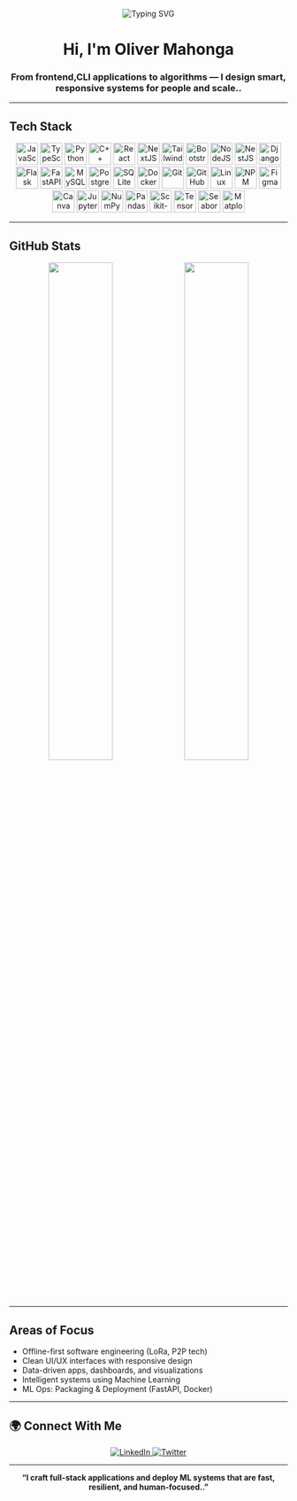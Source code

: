 <!-- Animated Headline -->
<p align="center">
  <img src="https://readme-typing-svg.demolab.com?font=Fira+Code&duration=3000&pause=1000&center=true&width=800&height=50&lines=Full-Stack+FullStackDeveloper+%7C+Data+Scientist+%7C+ML+Engineer+%7C+UI%2FUX+Designer+%7C+Offline-first+Advocate" alt="Typing SVG" />
</p>

<h1 align="center">Hi, I'm Oliver Mahonga</h1>
<h3 align="center">From frontend,CLI applications  to algorithms — I design smart, responsive systems for people and scale..</h3>

---

##  Tech Stack

<p align="center">
  <!-- Languages -->
  <img src="https://cdn.jsdelivr.net/gh/devicons/devicon/icons/javascript/javascript-original.svg" height="40" alt="JavaScript"/>
  <img src="https://cdn.jsdelivr.net/gh/devicons/devicon/icons/typescript/typescript-original.svg" height="40" alt="TypeScript"/>
  <img src="https://cdn.jsdelivr.net/gh/devicons/devicon/icons/python/python-original.svg" height="40" alt="Python"/>
  <img src="https://cdn.jsdelivr.net/gh/devicons/devicon/icons/cplusplus/cplusplus-original.svg" height="40" alt="C++"/>

  <!-- Frontend -->
  <img src="https://cdn.jsdelivr.net/gh/devicons/devicon/icons/react/react-original.svg" height="40" alt="React"/>
  <img src="https://cdn.jsdelivr.net/gh/devicons/devicon/icons/nextjs/nextjs-original-wordmark.svg" height="40" alt="NextJS"/>
  <img src="https://cdn.jsdelivr.net/gh/devicons/devicon/icons/tailwindcss/tailwindcss-plain.svg" height="40" alt="TailwindCSS"/>
  <img src="https://cdn.jsdelivr.net/gh/devicons/devicon/icons/bootstrap/bootstrap-original.svg" height="40" alt="Bootstrap"/>

  <!-- Backend -->
  <img src="https://cdn.jsdelivr.net/gh/devicons/devicon/icons/nodejs/nodejs-original.svg" height="40" alt="NodeJS"/>
  <img src="https://cdn.jsdelivr.net/gh/devicons/devicon/icons/nestjs/nestjs-plain.svg" height="40" alt="NestJS"/>
  <img src="https://cdn.jsdelivr.net/gh/devicons/devicon/icons/django/django-plain.svg" height="40" alt="Django"/>
  <img src="https://cdn.jsdelivr.net/gh/devicons/devicon/icons/flask/flask-original.svg" height="40" alt="Flask"/>
  <img src="https://cdn.jsdelivr.net/gh/devicons/devicon/icons/fastapi/fastapi-original.svg" height="40" alt="FastAPI"/>

  <!-- Databases -->
  <img src="https://cdn.jsdelivr.net/gh/devicons/devicon/icons/mysql/mysql-original.svg" height="40" alt="MySQL"/>
  <img src="https://cdn.jsdelivr.net/gh/devicons/devicon/icons/postgresql/postgresql-original.svg" height="40" alt="PostgreSQL"/>
  <img src="https://cdn.jsdelivr.net/gh/devicons/devicon/icons/sqlite/sqlite-original.svg" height="40" alt="SQLite"/>

  <!-- Tools -->
  <img src="https://cdn.jsdelivr.net/gh/devicons/devicon/icons/docker/docker-original.svg" height="40" alt="Docker"/>
  <img src="https://cdn.jsdelivr.net/gh/devicons/devicon/icons/git/git-original.svg" height="40" alt="Git"/>
  <img src="https://cdn.jsdelivr.net/gh/devicons/devicon/icons/github/github-original.svg" height="40" alt="GitHub"/>
  <img src="https://cdn.jsdelivr.net/gh/devicons/devicon/icons/linux/linux-original.svg" height="40" alt="Linux"/>
  <img src="https://cdn.jsdelivr.net/gh/devicons/devicon/icons/npm/npm-original-wordmark.svg" height="40" alt="NPM"/>

  <!-- Design & UI/UX -->
  <img src="https://cdn.jsdelivr.net/gh/devicons/devicon/icons/figma/figma-original.svg" height="40" alt="Figma"/>
  <img src="https://cdn.jsdelivr.net/gh/devicons/devicon/icons/canva/canva-original.svg" height="40" alt="Canva"/>

  <!-- Data Science & ML -->
  <img src="https://cdn.jsdelivr.net/gh/devicons/devicon/icons/jupyter/jupyter-original.svg" height="40" alt="Jupyter"/>
  <img src="https://cdn.jsdelivr.net/gh/devicons/devicon/icons/numpy/numpy-original.svg" height="40" alt="NumPy"/>
  <img src="https://cdn.jsdelivr.net/gh/devicons/devicon/icons/pandas/pandas-original.svg" height="40" alt="Pandas"/>
  <img src="https://cdn.jsdelivr.net/gh/devicons/devicon/icons/scikitlearn/scikitlearn-original.svg" height="40" alt="Scikit-learn"/>
  <img src="https://cdn.jsdelivr.net/gh/devicons/devicon/icons/tensorflow/tensorflow-original.svg" height="40" alt="TensorFlow"/>
  <img src="https://cdn.jsdelivr.net/gh/devicons/devicon/icons/seaborn/seaborn-original.svg" height="40" alt="Seaborn"/>
  <img src="https://cdn.jsdelivr.net/gh/devicons/devicon/icons/matplotlib/matplotlib-original.svg" height="40" alt="Matplotlib"/>
</p>

---

## GitHub Stats

<p align="center">
  <img src="https://github-readme-stats.vercel.app/api?username=oliver-mahonga&show_icons=true&theme=tokyonight&hide_border=true&border_radius=10" width="48%" />
  <img src="https://github-readme-stats.vercel.app/api/top-langs/?username=oliver-mahonga&layout=compact&theme=tokyonight&hide_border=true&border_radius=10" width="48%" />
</p>

---

##  Areas of Focus

- Offline-first software engineering (LoRa, P2P tech)
- Clean UI/UX interfaces with responsive design
- Data-driven apps, dashboards, and visualizations
- Intelligent systems using Machine Learning
- ML Ops: Packaging & Deployment (FastAPI, Docker)

---


## 🌍 Connect With Me

<p align="center">
  <a href="https://www.linkedin.com/in/oliver-mahonga-147242295/" target="_blank">
    <img alt="LinkedIn" src="https://img.shields.io/badge/-LinkedIn-blue?style=for-the-badge&logo=linkedin" />
  </a>
  <a href="https://x.com/Salvatore_mahon" target="_blank">
    <img alt="Twitter" src="https://img.shields.io/badge/-@Salvatore_mahon-1DA1F2?style=for-the-badge&logo=twitter" />
  </a>
</p>

---

<p align="center"><strong>“I craft full-stack applications and deploy ML systems that are fast, resilient, and human-focused..”</strong></p>

